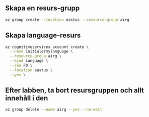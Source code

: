 ## Skapa en resurs-grupp

```bash
az group create --location eastus --resource-group airg
```

## Skapa language-resurs

```bash
az cognitiveservices account create \
  --name initialermylanguage \
  --resource-group airg \
  --kind Language \
  --sku F0 \
  --location eastus \
  --yes \
```

## Efter labben, ta bort resursgruppen och allt innehåll i den

```bash
az group delete --name airg --yes --no-wait
